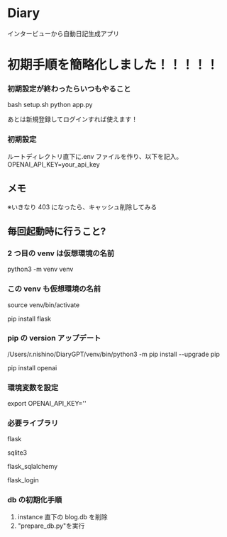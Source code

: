 # Diary

インタービューから自動日記生成アプリ

# 初期手順を簡略化しました！！！！！

### 初期設定が終わったらいつもやること

bash setup.sh
python app.py

あとは新規登録してログインすれば使えます！

### 初期設定

ルートディレクトリ直下に.env ファイルを作り、以下を記入。
OPENAI_API_KEY=your_api_key

## メモ

※いきなり 403 になったら、キャッシュ削除してみる

## 毎回起動時に行うこと?

### 2 つ目の venv は仮想環境の名前

python3 -m venv venv

### この venv も仮想環境の名前

source venv/bin/activate

pip install flask

### pip の version アップデート

/Users/r.nishino/DiaryGPT/venv/bin/python3 -m pip install --upgrade pip

pip install openai

### 環境変数を設定

export OPENAI_API_KEY=''

### 必要ライブラリ

flask

sqlite3

flask_sqlalchemy

flask_login

### db の初期化手順

1. instance 直下の blog.db を削除
1. "prepare_db.py"を実行
